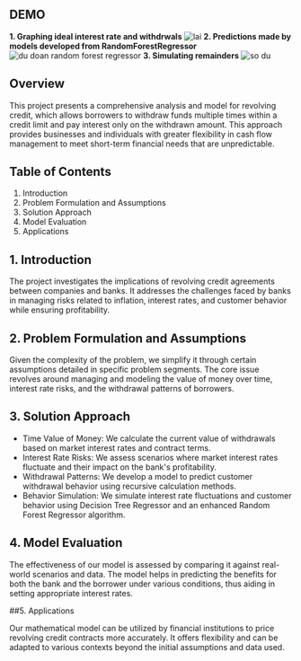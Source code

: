## DEMO
**1. Graphing ideal interest rate and withdrwals**
![lai](https://github.com/dngvmnh/VM2C_202400000471/assets/133772077/a3c28e3d-d476-4387-bed4-eb96b90987d5)
**2. Predictions made by models developed from RandomForestRegressor**
![du doan random forest regressor](https://github.com/dngvmnh/VM2C_202400000471/assets/133772077/539b5a86-f0bb-438a-be5c-50031d5054ed)
**3. Simulating remainders**
![so du](https://github.com/dngvmnh/VM2C_202400000471/assets/133772077/2e2c5606-c032-43fe-939d-8d7b3e55624c)


## Overview

This project presents a comprehensive analysis and model for revolving credit, which allows borrowers to withdraw funds multiple times within a credit limit and pay interest only on the withdrawn amount. This approach provides businesses and individuals with greater flexibility in cash flow management to meet short-term financial needs that are unpredictable.

## Table of Contents

1. Introduction
2. Problem Formulation and Assumptions
3. Solution Approach
4. Model Evaluation
5. Applications

## 1. Introduction

The project investigates the implications of revolving credit agreements between companies and banks. It addresses the challenges faced by banks in managing risks related to inflation, interest rates, and customer behavior while ensuring profitability.

## 2. Problem Formulation and Assumptions

Given the complexity of the problem, we simplify it through certain assumptions detailed in specific problem segments. The core issue revolves around managing and modeling the value of money over time, interest rate risks, and the withdrawal patterns of borrowers.

## 3. Solution Approach

- Time Value of Money: We calculate the current value of withdrawals based on market interest rates and contract terms.
- Interest Rate Risks: We assess scenarios where market interest rates fluctuate and their impact on the bank's profitability.
- Withdrawal Patterns: We develop a model to predict customer withdrawal behavior using recursive calculation methods.
- Behavior Simulation: We simulate interest rate fluctuations and customer behavior using Decision Tree Regressor and an enhanced Random Forest Regressor algorithm.

## 4. Model Evaluation

The effectiveness of our model is assessed by comparing it against real-world scenarios and data. The model helps in predicting the benefits for both the bank and the borrower under various conditions, thus aiding in setting appropriate interest rates.

##5. Applications

Our mathematical model can be utilized by financial institutions to price revolving credit contracts more accurately. It offers flexibility and can be adapted to various contexts beyond the initial assumptions and data used.
